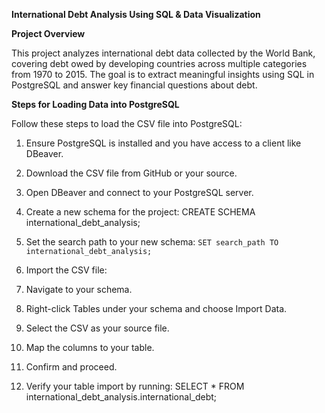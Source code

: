 **International Debt Analysis Using SQL & Data Visualization**

**Project Overview**


This project analyzes international debt data collected by the World Bank, covering debt owed by developing countries across multiple categories from 1970 to 2015. The goal is to extract meaningful insights using SQL in PostgreSQL and answer key financial questions about debt.

**Steps for Loading Data into PostgreSQL**

Follow these steps to load the CSV file into PostgreSQL:

1. Ensure PostgreSQL is installed and you have access to a client like DBeaver.

2. Download the CSV file from GitHub or your source.

3. Open DBeaver and connect to your PostgreSQL server.

4. Create a new schema for the project:
       CREATE SCHEMA international_debt_analysis;

5. Set the search path to your new schema:
       ```SET search_path TO international_debt_analysis;```

6. Import the CSV file:

7. Navigate to your schema.

8. Right-click Tables under your schema and choose Import Data.

10. Select the CSV as your source file.

11. Map the columns to your table.

12. Confirm and proceed.

13. Verify your table import by running:
 SELECT * FROM international_debt_analysis.international_debt;
